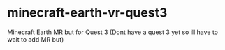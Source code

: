 # minecraft-earth-vr-quest3
 Minecraft Earth MR but for Quest 3 (Dont have a quest 3 yet so ill have to wait to add MR but)
